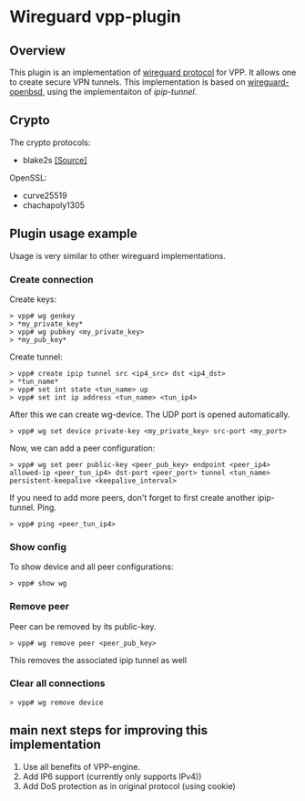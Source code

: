# Wireguard vpp-plugin

## Overview
This plugin is an implementation of [wireguard protocol](https://www.wireguard.com/) for VPP. It allows one to create secure VPN tunnels.
This implementation is based on [wireguard-openbsd](https://git.zx2c4.com/wireguard-openbsd/), using the implementaiton of *ipip-tunnel*.

## Crypto

The crypto protocols:

- blake2s [[Source]](https://github.com/BLAKE2/BLAKE2)

OpenSSL:

- curve25519
- chachapoly1305

## Plugin usage example
Usage is very similar to other wireguard implementations.

### Create connection
Create keys:

```
> vpp# wg genkey
> *my_private_key*
> vpp# wg pubkey <my_private_key>
> *my_pub_key*
```

Create tunnel:
```
> vpp# create ipip tunnel src <ip4_src> dst <ip4_dst>
> *tun_name*
> vpp# set int state <tun_name> up
> vpp# set int ip address <tun_name> <tun_ip4>
```

After this we can create wg-device. The UDP port is opened automatically.
```
> vpp# wg set device private-key <my_private_key> src-port <my_port>
```

Now, we can add a peer configuration:
```
> vpp# wg set peer public-key <peer_pub_key> endpoint <peer_ip4> allowed-ip <peer_tun_ip4> dst-port <peer_port> tunnel <tun_name> persistent-keepalive <keepalive_interval>
```
If you need to add more peers, don't forget to first create another ipip-tunnel.
Ping.
```
> vpp# ping <peer_tun_ip4>
```
### Show config
To show device and all peer configurations:
```
> vpp# show wg
```

### Remove peer
Peer can be removed by its public-key.
```
> vpp# wg remove peer <peer_pub_key>
```
This removes the associated ipip tunnel as well

### Clear all connections
```
> vpp# wg remove device
```

## main next steps for improving this implementation
1. Use all benefits of VPP-engine.
2. Add IP6 support (currently only supports IPv4))
3. Add DoS protection as in original protocol (using cookie)
